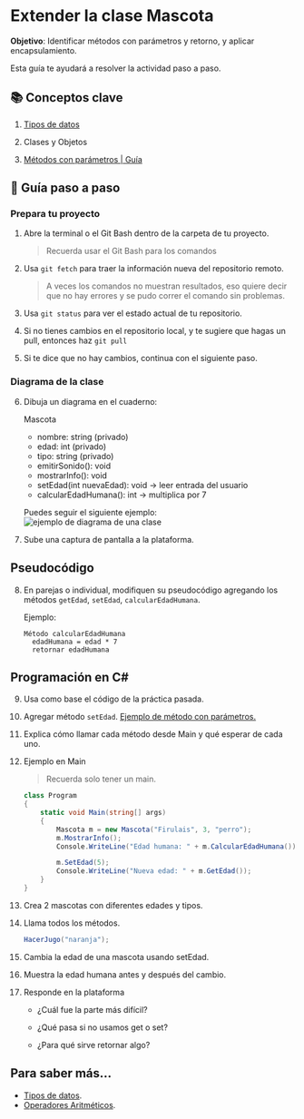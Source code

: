 # Extender la clase Mascota

**Objetivo**: Identificar métodos con parámetros y retorno, y aplicar encapsulamiento.


Esta guía te ayudará a resolver la actividad paso a paso.

## 📚 Conceptos clave

1. [Tipos de datos](ApuntesDigitales/programacion/tiposDatos/tiposDatos.md)

1. Clases y Objetos

2. [Métodos con parámetros | Guía](programacion/parametrosMetodos.md)

## 🧠 Guía paso a paso

### Prepara tu proyecto

1. Abre la terminal o el Git Bash dentro de la carpeta de tu proyecto.

	> Recuerda usar el Git Bash para los comandos

2. Usa `git fetch` para traer la información nueva del repositorio remoto.

	> A veces los comandos no muestran resultados, eso quiere decir que no hay errores y se pudo correr el comando sin problemas.

3. Usa `git status` para ver el estado actual de tu repositorio.

4. Si no tienes cambios en el repositorio local, y te sugiere que hagas un pull, entonces haz `git pull`

5. Si te dice que no hay cambios, continua con el siguiente paso.

### Diagrama de la clase

6. Dibuja un diagrama en el cuaderno:

    Mascota

    - nombre: string (privado)
    - edad: int (privado)
    - tipo: string (privado)
    + emitirSonido(): void
    + mostrarInfo(): void
    + setEdad(int nuevaEdad): void
       -> leer entrada del usuario
    + calcularEdadHumana(): int
       -> multiplica por 7

    Puedes seguir el siguiente ejemplo:
    ![ejemplo de diagrama de una clase](https://www.juegosterva.com/tutoriales/imagenes/clasesyobjetos.jpg)

1. Sube una captura de pantalla a la plataforma.


## Pseudocódigo

8. En parejas o individual, modifiquen su pseudocódigo agregando los métodos `getEdad`, `setEdad`, `calcularEdadHumana`.

    Ejemplo:

    ```
    Método calcularEdadHumana
      edadHumana = edad * 7
      retornar edadHumana
    ```

## Programación en C#

9. Usa como base el código de la práctica pasada.

2. Agregar método `setEdad`. [Ejemplo de método con parámetros.](../programacion/parametrosMetodos.md)

3. Explica cómo llamar cada método desde Main y qué esperar de cada uno.

2. Ejemplo en Main 

    > Recuerda solo tener un main.

    ```c#
    class Program
    {
        static void Main(string[] args)
        {
            Mascota m = new Mascota("Firulais", 3, "perro");
            m.MostrarInfo();
            Console.WriteLine("Edad humana: " + m.CalcularEdadHumana());

            m.SetEdad(5);
            Console.WriteLine("Nueva edad: " + m.GetEdad());
        }
    }
    ```

4. Crea 2 mascotas con diferentes edades y tipos.

5. Llama todos los métodos. 

    ```csharp
    HacerJugo("naranja");
    ```

6. Cambia la edad de una mascota usando setEdad.

7. Muestra la edad humana antes y después del cambio.

8. Responde en la plataforma

    - ¿Cuál fue la parte más difícil?

    - ¿Qué pasa si no usamos get o set?

    - ¿Para qué sirve retornar algo?

## Para saber más...

- [Tipos de datos](ApuntesDigitales/programacion/tiposDatos/tiposDatos.md).
- [Operadores Aritméticos](ApuntesDigitales/programacion/operadores/operadoresAritmeticos.md).